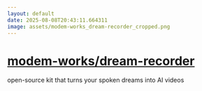 ```yaml
---
layout: default
date: 2025-08-08T20:43:11.664311
image: assets/modem-works_dream-recorder_cropped.png
---
```


# [modem-works/dream-recorder](https://github.com/modem-works/dream-recorder)

open-source kit that turns your spoken dreams into AI videos
